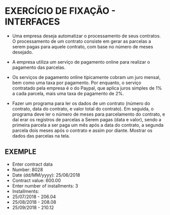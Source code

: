 # EXERCÍCIO DE FIXAÇÃO - INTERFACES

- Uma empresa deseja automatizar o processamento de seus contratos. O processamento de um contrato consiste em gerar as parcelas a serem pagas para aquele contrato, com base no número de meses desejado.
- A empresa utiliza um serviço de pagamento online para realizar o pagamento das parcelas.
- Os serviços de pagamento online tipicamente cobram um juro mensal, bem como uma taxa por pagamento. Por enquanto, o serviço contratado pela empresa é o do Paypal, que aplica juros simples de 1% a cada parcela, mais uma taxa de pagamento de 2%.

- Fazer um programa para ler os dados de um contrato (número do contrato, data do contrato, e valor total do contrato). Em seguida, o programa deve ler o número de meses para parcelamento do contrato, e daí erar os registros de parcelas a Serem pagas (data e valor), sendo a primeira parcela a ser paga um mês após a data do contrato, a segunda parcela dois meses após o contrato e assim por diante. Mostrar os dados das parcelas na tela.

## EXEMPLE

- Enter contract data
- Number: 8028
- Date (dd/MM/yyyy): 25/06/2018
- Contract value: 600.00
- Enter number of installments: 3
- Installments:
- 25/07/2018 - 206.04
- 25/08/2018 - 208.08
- 25/09/2018 - 210.12
